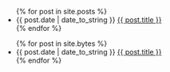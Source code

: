 <ul>
  {% for post in site.posts %}
    <li>
      {{ post.date | date_to_string }}
      <a href="{{ post.url | prepend: site.baseurl }}">{{ post.title }}</a>
    </li>
  {% endfor %}
</ul>

<ul>
  {% for post in site.bytes %}
    <li>
      {{ post.date | date_to_string }}
      <a href="{{ post.url | prepend: site.baseurl }}">{{ post.title }}</a>
    </li>
  {% endfor %}
</ul>

